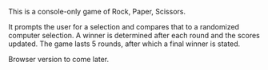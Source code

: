This is a console-only game of Rock, Paper, Scissors.

It prompts the user for a selection and compares that to a randomized computer selection. A winner is determined after each round and the scores updated. The game lasts 5 rounds, after which a final winner is stated.

Browser version to come later.